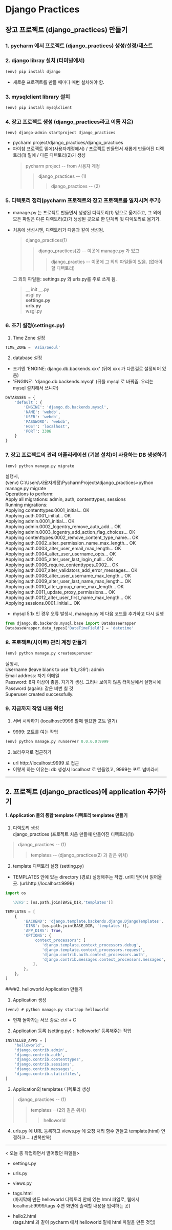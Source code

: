 # Django Practices

## 장고 프로젝트 (django_practices) 만들기
### 1. pycharm 에서 프로젝트 (django_practices) 생성/설정/테스트

### 2. django libray 설치 (터미널에서) 
```python
(env) pip install django 
````
- 새로운 프로젝트를 만들 때마다 매번 설치해야 함.

### 3. mysqlclient library 설치 
```python
(env) pip install mysqlclient
```
### 4. 장고 프로젝트 생성 (django_practices라고 이름 지은)
```python
(env) django-admin startproject django_practices
```
- pycharm project/django_practices/django_practices  
- 파이참 프로젝트 밑에(사용자계정에서) / 
  프로젝트 만들면서 새롭게 만들어진 디렉토리(1) 밑에 / 
  다른 디렉토리(2)가 생성
  >pycharm project -- from 사용자 계정
  > >django_practices -- (1)
  > >>django_practices -- (2)

### 5. 디렉토리 정리(pycharm 프로젝트와 장고 프로젝트를 일치시켜 주기)

- manage.py 는 프로젝트 만들면서 생성된 디렉토리(1) 밑으로 옮겨주고,
그 외에 모든 파일은 다른 디렉토리(2)가 생성된 곳으로 한 단계씩 윗 디렉토리로 옮기기.
- 처음에 생성시엔, 디렉토리가 다음과 같이 생성됨.
  >django_practices(1)
  > >django_practices(2) -- 이곳에 manage.py 가 있고
  > >>django_practics -- 이곳에 그 외의 파일들이 있음. (없애야 할 디렉토리)
   
  그 외의 파일들: settings.py 와 urls.py를 주로 쓰게 됨.
  >__ init __.py  
  > asgi.py  
  > __settings.py__  
  > __urls.py__  
  > wsgi.py
### 6. 초기 설정(settings.py)
1) Time Zone 설정
```python
TIME_ZONE = 'Asia/Seoul'
```
2) database 설정 
- 초기엔 'ENGINE: django.db.backends.xxx' (뒤에 xxx 가 다른걸로 설정되어 있음)
- 'ENGINE': 'django.db.backends.mysql' (뒤를 mysql 로 바꿔줌. 우리는 mysql 설치해서 쓰니까)
```python
DATABASES = {
    'default': {
        'ENGINE': 'django.db.backends.mysql',
        'NAME': 'webdb',
        'USER': 'webdb',
        'PASSWORD': 'webdb',
        'HOST': 'localhost',
        'PORT': 3306
    }
}
```
### 7. 장고 프로젝트의 관리 어플리케이션 (기본 설치)이 사용하는 DB 생성하기
```python
(env) python manage.py migrate
```
실행시,  
(venv) C:\Users\사용자계정\PycharmProjects\django_practices>python manage.py migrate  
Operations to perform:  
  Apply all migrations: admin, auth, contenttypes, sessions  
Running migrations:  
  Applying contenttypes.0001_initial... OK  
  Applying auth.0001_initial... OK  
  Applying admin.0001_initial... OK  
  Applying admin.0002_logentry_remove_auto_add... OK  
  Applying admin.0003_logentry_add_action_flag_choices... OK  
  Applying contenttypes.0002_remove_content_type_name... OK  
  Applying auth.0002_alter_permission_name_max_length... OK  
  Applying auth.0003_alter_user_email_max_length... OK  
  Applying auth.0004_alter_user_username_opts... OK  
  Applying auth.0005_alter_user_last_login_null... OK  
  Applying auth.0006_require_contenttypes_0002... OK  
  Applying auth.0007_alter_validators_add_error_messages... OK  
  Applying auth.0008_alter_user_username_max_length... OK  
  Applying auth.0009_alter_user_last_name_max_length... OK  
  Applying auth.0010_alter_group_name_max_length... OK  
  Applying auth.0011_update_proxy_permissions... OK  
  Applying auth.0012_alter_user_first_name_max_length... OK  
  Applying sessions.0001_initial... OK

- mysql 5.1x 인 경우 오류 발생시, manage.py 에 다음 코드를 추가하고 다시 실행
```python
from django.db.backends.mysql.base import DatabaseWrapper
DatabaseWrapper.data_types['DateTimeField'] = 'datetime'
```
### 8. 프로젝트(사이트) 관리 계정 만들기
```python
(env) python manage.py createsuperuser
```
실행시,  
Username (leave blank to use 'bit_r39'): admin  
Email address: 자기 이메일  
Password: 8자 이상이 좋음. 자기가 생성. 그러나 보이지 않음 터미널에서 실행시에  
Password (again): 같은 비번 칠 것  
Superuser created successfully.

### 9. 지금까지 작업 내용 확인
1) 서버 시작하기 (localhost:9999  할때 필요한 포트 열기)
- 9999: 포트를 여는 작업
```python
(env) python manage.py runserver 0.0.0.0:9999
```

2) 브라우저로 접근하기
- url http://localhost:9999 로 접근
- 이렇게 하는 이유는: db 생성시 localhost 로 만들었고, 9999는 포트 넘버라서
-----------------------------------

## 2. 프로젝트 (django_practices)에 application 추가하기

#### 1. Application 들의 통합 template 디렉토리 templates 만들기
1) 디렉토리 생성  
django_practices (프로젝트 처음 만들때 만들어진 디렉토리(1))
> django_practices  -- (1)
>> templates -- (django_practices(2) 과 같은 위치)
   
2) template 디렉토리 설정 (setting.py)
- TEMPLATES 안에 있는 directory (경로) 설정해주는 작업. url이 받아서 읽어올 곳. (url:http://localhost:9999)
```python
import os

   'DIRS': [os.path.join(BASE_DIR,'templates')]
```
```python
TEMPLATES = [
    {
        'BACKEND': 'django.template.backends.django.DjangoTemplates',
        'DIRS': [os.path.join(BASE_DIR, 'templates')],
        'APP_DIRS': True,
        'OPTIONS': {
            'context_processors': [
                'django.template.context_processors.debug',
                'django.template.context_processors.request',
                'django.contrib.auth.context_processors.auth',
                'django.contrib.messages.context_processors.messages',
            ],
        },
    },
]
```
####2. helloworld Application 만들기
1) Application 생성
```shell
(venv) # python manage.py startapp helloworld
```
- 현재 돌아가는 서브 종료: ctrl + C
2) Application 등록 (setting.py) :  'helloworld' 등록해주는 작업
```python
INSTALLED_APPS = [
    'helloworld',
    'django.contrib.admin',
    'django.contrib.auth',
    'django.contrib.contenttypes',
    'django.contrib.sessions',
    'django.contrib.messages',
    'django.contrib.staticfiles',
]
```
3) Application의 templates 디렉토리 생성  
>django_practices  -- (1)
>>templates   --(2와 같은 위치)
>>>helloworld
   
4) urls.py 에 URL 등록하고 views.py 에 요청 처리 함수 만들고 template(html) 연결하고.....(반복반복)

----------
<
오늘 총 작업하면서 열어봤던 파일들> 
- settings.py  
-  urls.py  
- views.py
- tags.html  
  (마지막에 만든 helloworld 디렉토리 안에 있는 html 파일로, 
  웹에서 localhost:9999/tags 주면 화면에 출력할 내용을 입력하는 곳)
  
- hello2.html   
  (tags.html 과 같이 pycharm 에서 helloworld 밑에 html 파일을 만든 것임)